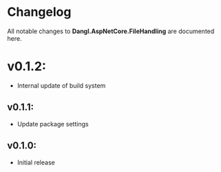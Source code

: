 # Changelog

All notable changes to **Dangl.AspNetCore.FileHandling** are documented here.

# v0.1.2:
- Internal update of build system

## v0.1.1:
- Update package settings

## v0.1.0:
- Initial release
